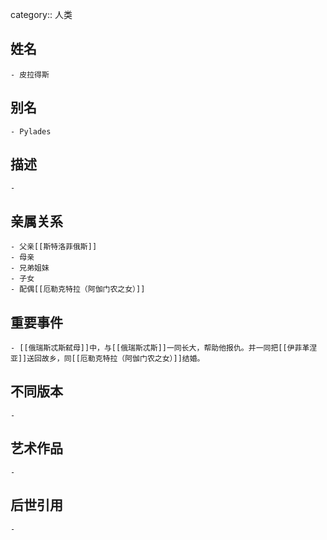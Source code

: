 category:: 人类
## 姓名
	- 皮拉得斯
## 别名
	- Pylades
## 描述
	-
## 亲属关系
	- 父亲[[斯特洛菲俄斯]]
	- 母亲
	- 兄弟姐妹
	- 子女
	- 配偶[[厄勒克特拉（阿伽门农之女）]]
## 重要事件
	- [[俄瑞斯忒斯弑母]]中，与[[俄瑞斯忒斯]]一同长大，帮助他报仇。并一同把[[伊菲革涅亚]]送回故乡，同[[厄勒克特拉（阿伽门农之女）]]结婚。
## 不同版本
	-
## 艺术作品
	-
## 后世引用
	-
